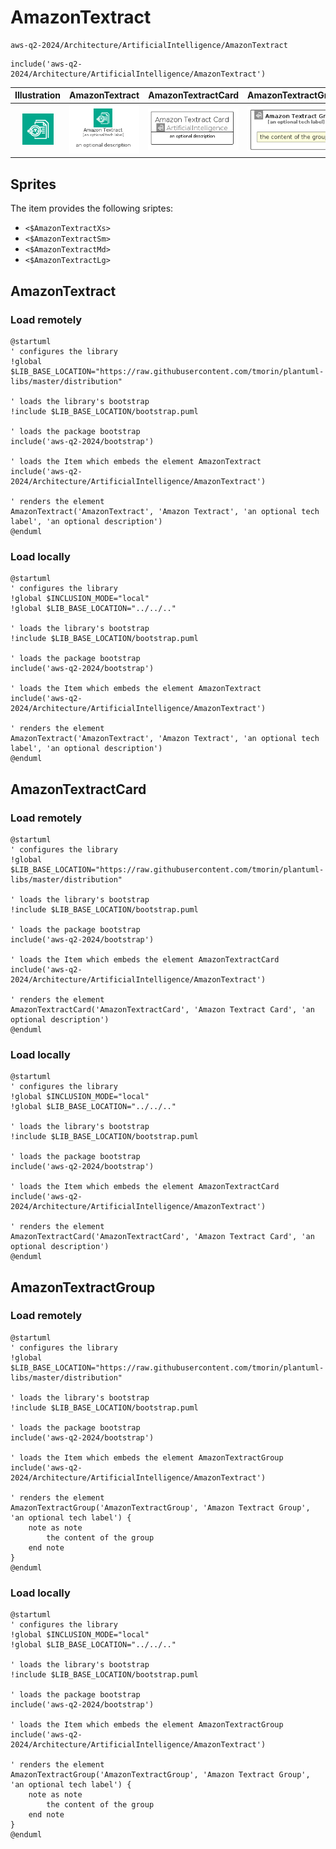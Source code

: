 # AmazonTextract


```text
aws-q2-2024/Architecture/ArtificialIntelligence/AmazonTextract
```

```text
include('aws-q2-2024/Architecture/ArtificialIntelligence/AmazonTextract')
```



| Illustration | AmazonTextract | AmazonTextractCard | AmazonTextractGroup |
| :---: | :---: | :---: | :---: |
| ![illustration for Illustration](../../../aws-q2-2024/Architecture/ArtificialIntelligence/AmazonTextract.png) | ![illustration for AmazonTextract](../../../aws-q2-2024/Architecture/ArtificialIntelligence/AmazonTextract.Local.png) | ![illustration for AmazonTextractCard](../../../aws-q2-2024/Architecture/ArtificialIntelligence/AmazonTextractCard.Local.png) | ![illustration for AmazonTextractGroup](../../../aws-q2-2024/Architecture/ArtificialIntelligence/AmazonTextractGroup.Local.png) |



## Sprites
The item provides the following sriptes:

- `<$AmazonTextractXs>`
- `<$AmazonTextractSm>`
- `<$AmazonTextractMd>`
- `<$AmazonTextractLg>`





## AmazonTextract

### Load remotely
```plantuml
@startuml
' configures the library
!global $LIB_BASE_LOCATION="https://raw.githubusercontent.com/tmorin/plantuml-libs/master/distribution"

' loads the library's bootstrap
!include $LIB_BASE_LOCATION/bootstrap.puml

' loads the package bootstrap
include('aws-q2-2024/bootstrap')

' loads the Item which embeds the element AmazonTextract
include('aws-q2-2024/Architecture/ArtificialIntelligence/AmazonTextract')

' renders the element
AmazonTextract('AmazonTextract', 'Amazon Textract', 'an optional tech label', 'an optional description')
@enduml
```

### Load locally
```plantuml
@startuml
' configures the library
!global $INCLUSION_MODE="local"
!global $LIB_BASE_LOCATION="../../.."

' loads the library's bootstrap
!include $LIB_BASE_LOCATION/bootstrap.puml

' loads the package bootstrap
include('aws-q2-2024/bootstrap')

' loads the Item which embeds the element AmazonTextract
include('aws-q2-2024/Architecture/ArtificialIntelligence/AmazonTextract')

' renders the element
AmazonTextract('AmazonTextract', 'Amazon Textract', 'an optional tech label', 'an optional description')
@enduml
```

## AmazonTextractCard

### Load remotely
```plantuml
@startuml
' configures the library
!global $LIB_BASE_LOCATION="https://raw.githubusercontent.com/tmorin/plantuml-libs/master/distribution"

' loads the library's bootstrap
!include $LIB_BASE_LOCATION/bootstrap.puml

' loads the package bootstrap
include('aws-q2-2024/bootstrap')

' loads the Item which embeds the element AmazonTextractCard
include('aws-q2-2024/Architecture/ArtificialIntelligence/AmazonTextract')

' renders the element
AmazonTextractCard('AmazonTextractCard', 'Amazon Textract Card', 'an optional description')
@enduml
```

### Load locally
```plantuml
@startuml
' configures the library
!global $INCLUSION_MODE="local"
!global $LIB_BASE_LOCATION="../../.."

' loads the library's bootstrap
!include $LIB_BASE_LOCATION/bootstrap.puml

' loads the package bootstrap
include('aws-q2-2024/bootstrap')

' loads the Item which embeds the element AmazonTextractCard
include('aws-q2-2024/Architecture/ArtificialIntelligence/AmazonTextract')

' renders the element
AmazonTextractCard('AmazonTextractCard', 'Amazon Textract Card', 'an optional description')
@enduml
```

## AmazonTextractGroup

### Load remotely
```plantuml
@startuml
' configures the library
!global $LIB_BASE_LOCATION="https://raw.githubusercontent.com/tmorin/plantuml-libs/master/distribution"

' loads the library's bootstrap
!include $LIB_BASE_LOCATION/bootstrap.puml

' loads the package bootstrap
include('aws-q2-2024/bootstrap')

' loads the Item which embeds the element AmazonTextractGroup
include('aws-q2-2024/Architecture/ArtificialIntelligence/AmazonTextract')

' renders the element
AmazonTextractGroup('AmazonTextractGroup', 'Amazon Textract Group', 'an optional tech label') {
    note as note
        the content of the group
    end note
}
@enduml
```

### Load locally
```plantuml
@startuml
' configures the library
!global $INCLUSION_MODE="local"
!global $LIB_BASE_LOCATION="../../.."

' loads the library's bootstrap
!include $LIB_BASE_LOCATION/bootstrap.puml

' loads the package bootstrap
include('aws-q2-2024/bootstrap')

' loads the Item which embeds the element AmazonTextractGroup
include('aws-q2-2024/Architecture/ArtificialIntelligence/AmazonTextract')

' renders the element
AmazonTextractGroup('AmazonTextractGroup', 'Amazon Textract Group', 'an optional tech label') {
    note as note
        the content of the group
    end note
}
@enduml
```

